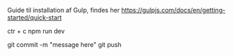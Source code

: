 Guide til installation af Gulp, findes her
https://gulpjs.com/docs/en/getting-started/quick-start

ctr + c
npm run dev

git commit -m "message here"
git push